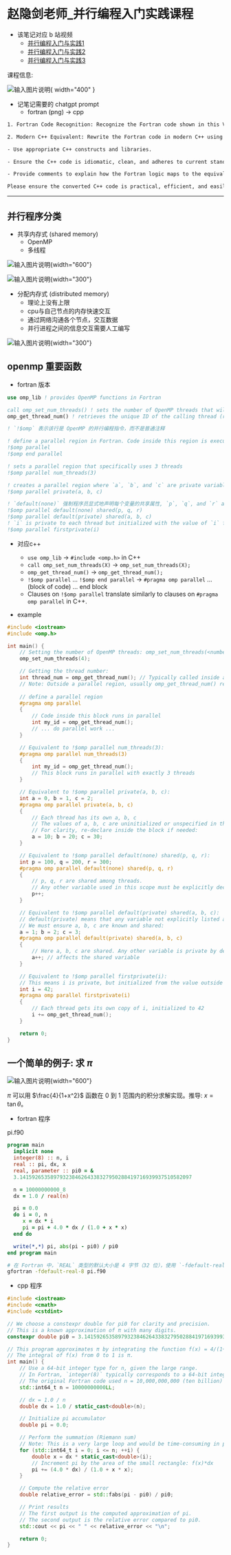 # 赵隐剑老师_并行编程入门实践课程

* 该笔记对应 b 站视频
	*  [并行编程入门与实践1](https://www.bilibili.com/video/BV1dVSdYLE8R/?spm_id_from=333.999.0.0&vd_source=b7bbd99721bfe117cc47d14c9f45af86)
	* [并行编程入门与实践2](https://www.bilibili.com/video/BV1wNDRYdEHw/?spm_id_from=333.999.0.0&vd_source=b7bbd99721bfe117cc47d14c9f45af86)
	* [并行编程入门与实践3](https://www.bilibili.com/video/BV1hcm9YfEkr?spm_id_from=333.788.recommend_more_video.1&vd_source=b7bbd99721bfe117cc47d14c9f45af86)

课程信息: 

![输入图片说明](https://github.com/ymma98/picx-images-hosting/raw/master/20241210/image.1027v3stf1.webp){ width="400" }

* 记笔记需要的 chatgpt prompt
	* fortran (png) -> cpp
```bash
1. Fortran Code Recognition: Recognize the Fortran code shown in this Vim screenshot and convert it into text form.

2. Modern C++ Equivalent: Rewrite the Fortran code in modern C++ using best practices. Specifically:

- Use appropriate C++ constructs and libraries.

- Ensure the C++ code is idiomatic, clean, and adheres to current standards (e.g., C++17 or C++20).

- Provide comments to explain how the Fortran logic maps to the equivalent C++ constructs.

Please ensure the converted C++ code is practical, efficient, and easily understandable.
```

---

## 并行程序分类

* 共享内存式 (shared memory)
	* OpenMP
	* 多线程

![输入图片说明](https://github.com/ymma98/picx-images-hosting/raw/master/20241210/image.51e79irczs.webp){width="600"}

![输入图片说明](https://github.com/ymma98/picx-images-hosting/raw/master/20241210/image.231x60ftz2.webp){width="300"}




* 分配内存式 (distributed memory)
	* 理论上没有上限
	* cpu与自己节点的内存快速交互
	* 通过网络沟通各个节点，交互数据
	* 并行进程之间的信息交互需要人工编写


![输入图片说明](https://github.com/ymma98/picx-images-hosting/raw/master/20241210/image.1lbvhffowk.webp){width="300"}

## openmp 重要函数

* fortran 版本

```fortran
use omp_lib ! provides OpenMP functions in Fortran

call omp_set_num_threads() ! sets the number of OpenMP threads that will be used in the subsequent parallel regions
omp_get_thread_num() ! retrieves the unique ID of the calling thread (ranging from 0 to num_threads-1)

! `!$omp` 表示该行是 OpenMP 的并行编程指令，而不是普通注释 

! define a parallel region in Fortran. Code inside this region is executed by multiple threads
!$omp parallel  
!$omp end parallel

! sets a parallel region that specifically uses 3 threads
!$omp parallel num_threads(3)

! creates a parallel region where `a`, `b`, and `c` are private variables, meaning each thread gets its own copy
!$omp parallel private(a, b, c)

! `default(none)` 强制程序员显式地声明每个变量的共享属性, `p`, `q`, and `r` are shared by all threads
!$omp parallel default(none) shared(p, q, r)
!$omp parallel default(private) shared(a, b, c)
! `i` is private to each thread but initialized with the value of `i` from outside the parallel region.
!$omp parallel firstprivate(i)
```

* 对应c++
	-   `use omp_lib` -> `#include <omp.h>` in C++
	-   `call omp_set_num_threads(X)` -> `omp_set_num_threads(X);`
	-   `omp_get_thread_num()` -> `omp_get_thread_num();`
	-   `!$omp parallel` ... `!$omp end parallel` -> `#pragma omp parallel` ... (block of code) ... end block
	-   Clauses on `!$omp parallel` translate similarly to clauses on `#pragma omp parallel` in C++.


* example

```cpp
#include <iostream>
#include <omp.h>

int main() {
    // Setting the number of OpenMP threads: omp_set_num_threads(<number>);     
    omp_set_num_threads(4); 

    // Getting the thread number:
    int thread_num = omp_get_thread_num(); // Typically called inside a parallel region
    // Note: Outside a parallel region, usually omp_get_thread_num() returns 0.
    
    // define a parallel region 
    #pragma omp parallel
    {
        // Code inside this block runs in parallel
        int my_id = omp_get_thread_num();
        // ... do parallel work ...
    }

    // Equivalent to !$omp parallel num_threads(3):
    #pragma omp parallel num_threads(3)
    {
        int my_id = omp_get_thread_num();
        // This block runs in parallel with exactly 3 threads
    }

    // Equivalent to !$omp parallel private(a, b, c):
    int a = 0, b = 1, c = 2; 
    #pragma omp parallel private(a, b, c)
    {
        // Each thread has its own a, b, c
        // The values of a, b, c are uninitialized or unspecified in this new scope,
        // For clarity, re-declare inside the block if needed:
        a = 10; b = 20; c = 30; 
    }

    // Equivalent to !$omp parallel default(none) shared(p, q, r):
    int p = 100, q = 200, r = 300;
    #pragma omp parallel default(none) shared(p, q, r)
    {
        // p, q, r are shared among threads.
        // Any other variable used in this scope must be explicitly declared or specified.
        p++;
    }

    // Equivalent to !$omp parallel default(private) shared(a, b, c):
    // default(private) means that any variable not explicitly listed as shared is private.
    // We must ensure a, b, c are known and shared:
    a = 1; b = 2; c = 3;
    #pragma omp parallel default(private) shared(a, b, c)
    {
        // Here a, b, c are shared. Any other variable is private by default.
        a++; // affects the shared variable
    }

    // Equivalent to !$omp parallel firstprivate(i):
    // This means i is private, but initialized from the value outside the parallel region.
    int i = 42;
    #pragma omp parallel firstprivate(i)
    {
        // Each thread gets its own copy of i, initialized to 42
        i += omp_get_thread_num();
    }

    return 0;
}
```




## 一个简单的例子: 求 $\pi$


![输入图片说明](https://github.com/ymma98/picx-images-hosting/raw/master/20241210/image.8ojqx1zajr.webp){width="600"}

$\pi$ 可以用 $\frac{4}{1+x^2}$ 函数在 0 到 1 范围内的积分求解实现。推导: $x=\tan\theta$。




* fortran 程序

pi.f90



```fortran
program main
  implicit none
  integer(8) :: n, i
  real :: pi, dx, x
  real, parameter :: pi0 = &
  3.14159265358979323846264338327950288419716939937510582097

  n = 10000000000_8
  dx = 1.0 / real(n)

  pi = 0.0
  do i = 0, n
     x = dx * i
     pi = pi + 4.0 * dx / (1.0 + x * x)
  end do

  write(*,*) pi, abs(pi - pi0) / pi0
end program main
```

```bash
# 在 Fortran 中，`REAL` 类型的默认大小是 4 字节（32 位），使用 `-fdefault-real-8` 将所有 `REAL` 和 `COMPLEX` 类型自动提升为双精度（64 位）。
gfortran -fdefault-real-8 pi.f90
```

* cpp 程序

```cpp
#include <iostream>
#include <cmath>
#include <cstdint>

// We choose a constexpr double for pi0 for clarity and precision.
// This is a known approximation of π with many digits.
constexpr double pi0 = 3.14159265358979323846264338327950288419716939937510582097;

// This program approximates π by integrating the function f(x) = 4/(1+x²) from x = 0 to x = 1.
// The integral of f(x) from 0 to 1 is π.
int main() {
    // Use a 64-bit integer type for n, given the large range.
    // In Fortran, `integer(8)` typically corresponds to a 64-bit integer.
    // The original Fortran code used n = 10,000,000,000 (ten billion) as a demonstration.
    std::int64_t n = 10000000000LL; 

    // dx = 1.0 / n
    double dx = 1.0 / static_cast<double>(n);

    // Initialize pi accumulator
    double pi = 0.0;

    // Perform the summation (Riemann sum)
    // Note: This is a very large loop and would be time-consuming in practice.
    for (std::int64_t i = 0; i <= n; ++i) {
        double x = dx * static_cast<double>(i);
        // Increment pi by the area of the small rectangle: f(x)*dx
        pi += (4.0 * dx) / (1.0 + x * x);
    }

    // Compute the relative error
    double relative_error = std::fabs(pi - pi0) / pi0;

    // Print results
    // The first output is the computed approximation of pi.
    // The second output is the relative error compared to pi0.
    std::cout << pi << " " << relative_error << "\n";

    return 0;
}
```
<!--stackedit_data:
eyJoaXN0b3J5IjpbLTQ4OTcyNjU4NiwtNDU2NzUyOTgwLDE3ND
U2NjAzMjEsMTY1MDQ5MzcxNSwtMjEyOTM4MTg0MiwtOTY3NDEw
NTkyLC0zMTk0MjI1NjIsLTE4NTgyMzQ0NzZdfQ==
-->